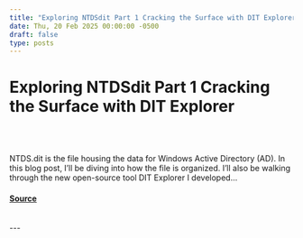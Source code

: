 ```yaml
---
title: "Exploring NTDSdit Part 1 Cracking the Surface with DIT Explorer"
date: Thu, 20 Feb 2025 00:00:00 -0500
draft: false
type: posts
---
```

# Exploring NTDSdit Part 1 Cracking the Surface with DIT Explorer

<br/>

<br/>
<p>NTDS.dit is the file housing the data for Windows Active Directory (AD). In this blog post, I’ll be diving into how the file is organized. I’ll also be walking through the new open-source tool DIT Explorer I developed…</p>

#### [Source](https://trustedsec.com/blog/exploring-ntds-dit-part-1-cracking-the-surface-with-dit-explorer)

<br/>
---
